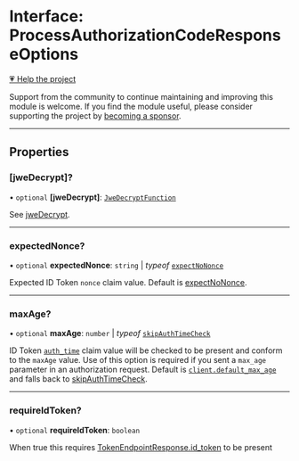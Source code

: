 # Interface: ProcessAuthorizationCodeResponseOptions

[💗 Help the project](https://github.com/sponsors/panva)

Support from the community to continue maintaining and improving this module is welcome. If you find the module useful, please consider supporting the project by [becoming a sponsor](https://github.com/sponsors/panva).

***

## Properties

### \[jweDecrypt\]?

• `optional` **\[jweDecrypt\]**: [`JweDecryptFunction`](../type-aliases/JweDecryptFunction.md)

See [jweDecrypt](../variables/jweDecrypt.md).

***

### expectedNonce?

• `optional` **expectedNonce**: `string` \| *typeof* [`expectNoNonce`](../variables/expectNoNonce.md)

Expected ID Token `nonce` claim value. Default is [expectNoNonce](../variables/expectNoNonce.md).

***

### maxAge?

• `optional` **maxAge**: `number` \| *typeof* [`skipAuthTimeCheck`](../variables/skipAuthTimeCheck.md)

ID Token [`auth_time`](IDToken.md#auth_time) claim value will be checked to be present and
conform to the `maxAge` value. Use of this option is required if you sent a `max_age` parameter
in an authorization request. Default is [`client.default_max_age`](Client.md#default_max_age)
and falls back to [skipAuthTimeCheck](../variables/skipAuthTimeCheck.md).

***

### requireIdToken?

• `optional` **requireIdToken**: `boolean`

When true this requires [TokenEndpointResponse.id_token](TokenEndpointResponse.md#id_token) to be present
